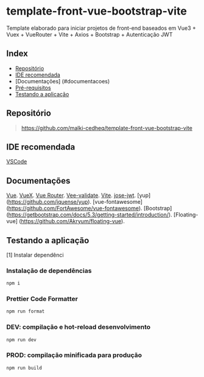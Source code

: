 # template-front-vue-bootstrap-vite

Template elaborado para iniciar projetos de front-end baseados em Vue3 + Vuex + VueRouter + Vite + Axios + Bootstrap + Autenticação JWT

## Index

- [Repositório](#repositorio)
- [IDE recomendada](#ide-recomendada)
- [Documentações] (#documentacoes)
- [Pré-requisitos](#pre-requisitos)
- [Testando a aplicação](#testando-a-aplicacao)
 

## Repositório

> https://github.com/malki-cedheq/template-front-vue-bootstrap-vite

## IDE recomendada

[VSCode](https://code.visualstudio.com/)

## Documentações

[Vue](https://vuejs.org/guide/introduction.html).
[VueX](https://vuex.vuejs.org/).
[Vue Router](https://router.vuejs.org/).
[Vee-validate](https://vee-validate.logaretm.com/v4/).
[Vite](https://vitejs.dev/config/).
[jose-jwt](https://github.com/dvsekhvalnov/jose-jwt).
[yup] (https://github.com/jquense/yup).
[vue-fontawesome] (https://github.com/FortAwesome/vue-fontawesome).
[Bootstrap] (https://getbootstrap.com/docs/5.3/getting-started/introduction/).
[Floating-vue] (https://github.com/Akryum/floating-vue).
## Testando a aplicação
 [1] Instalar dependênci
### Instalação de dependências

```sh
npm i
```

### Prettier Code Formatter

```sh
npm run format
```

### DEV: compilação e hot-reload desenvolvimento

```sh
npm run dev
```

### PROD: compilação minificada para produção

```sh
npm run build
```
